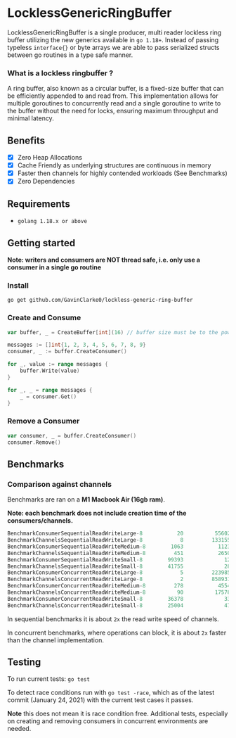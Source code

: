 # LocklessGenericRingBuffer

LocklessGenericRingBuffer is a single producer, multi reader lockless ring buffer utilizing the new generics available in 
`go 1.18+`. Instead of passing typeless `interface{}` or byte arrays we are able to pass serialized structs between go routines in a type safe manner. 

### What is a lockless ringbuffer ?

A ring buffer, also known as a circular buffer, is a fixed-size buffer that can be efficiently appended to and read from. This implementation allows for multiple goroutines to concurrently read and a single goroutine to write to the buffer without the need for locks, ensuring maximum throughput and minimal latency. 


## Benefits

- [x] Zero Heap Allocations
- [x] Cache Friendly as underlying structures are continuous in memory
- [x] Faster then channels for highly contended workloads (See Benchmarks)
- [x] Zero Dependencies 

## Requirements
- `golang 1.18.x or above`

## Getting started

**Note: writers and consumers are NOT thread safe, i.e. only use a consumer in a single go routine** 

### Install 

```
go get github.com/GavinClarke0/lockless-generic-ring-buffer
```

### Create and Consume 
```go
var buffer, _ = CreateBuffer[int](16) // buffer size must be to the power 2

messages := []int{1, 2, 3, 4, 5, 6, 7, 8, 9}
consumer, _ := buffer.CreateConsumer()

for _, value := range messages {
	buffer.Write(value)
}

for _, _ = range messages {
	_ = consumer.Get()
}
```

### Remove a Consumer
```go
var consumer, _ = buffer.CreateConsumer()
consumer.Remove()
```

## Benchmarks 

### Comparison against channels 

Benchmarks are ran on a **M1 Macbook Air (16gb ram)**.

**Note: each benchmark does not include creation time of the consumers/channels.**

```sql
BenchmarkConsumerSequentialReadWriteLarge-8           20          55602675 ns/op               0 B/op          0 allocs/op
BenchmarkChannelsSequentialReadWriteLarge-8            8         133155344 ns/op               0 B/op          0 allocs/op
BenchmarkConsumerSequentialReadWriteMedium-8        1063           1123298 ns/op               0 B/op          0 allocs/op
BenchmarkChannelsSequentialReadWriteMedium-8         451           2650842 ns/op               0 B/op          0 allocs/op
BenchmarkConsumerSequentialReadWriteSmall-8        99393             12099 ns/op               0 B/op          0 allocs/op
BenchmarkChannelsSequentialReadWriteSmall-8        41755             28758 ns/op               0 B/op          0 allocs/op
BenchmarkConsumerConcurrentReadWriteLarge-8            5         223985800 ns/op             345 B/op          2 allocs/op
BenchmarkChannelsConcurrentReadWriteLarge-8            2         858931292 ns/op             144 B/op          2 allocs/op
BenchmarkConsumerConcurrentReadWriteMedium-8         278           4554057 ns/op             217 B/op          2 allocs/op
BenchmarkChannelsConcurrentReadWriteMedium-8          90          17578294 ns/op             169 B/op          2 allocs/op
BenchmarkConsumerConcurrentReadWriteSmall-8        36378             33837 ns/op              96 B/op          2 allocs/op
BenchmarkChannelsConcurrentReadWriteSmall-8        25004             47466 ns/op              97 B/op          2 allocs/op

```

In sequential benchmarks it is about `2x` the read write speed of channels. 

In concurrent benchmarks, where operations can block, it is about `2x` faster than the channel implementation. 

## Testing 

To run current tests: `go test`

To detect race conditions run with `go test -race`, which as of the latest commit (January 24, 2021) with the current test cases it 
passes. 

**Note** this does not mean it is race condition free. 
Additional tests, especially on creating and removing consumers in concurrent environments are needed. 
